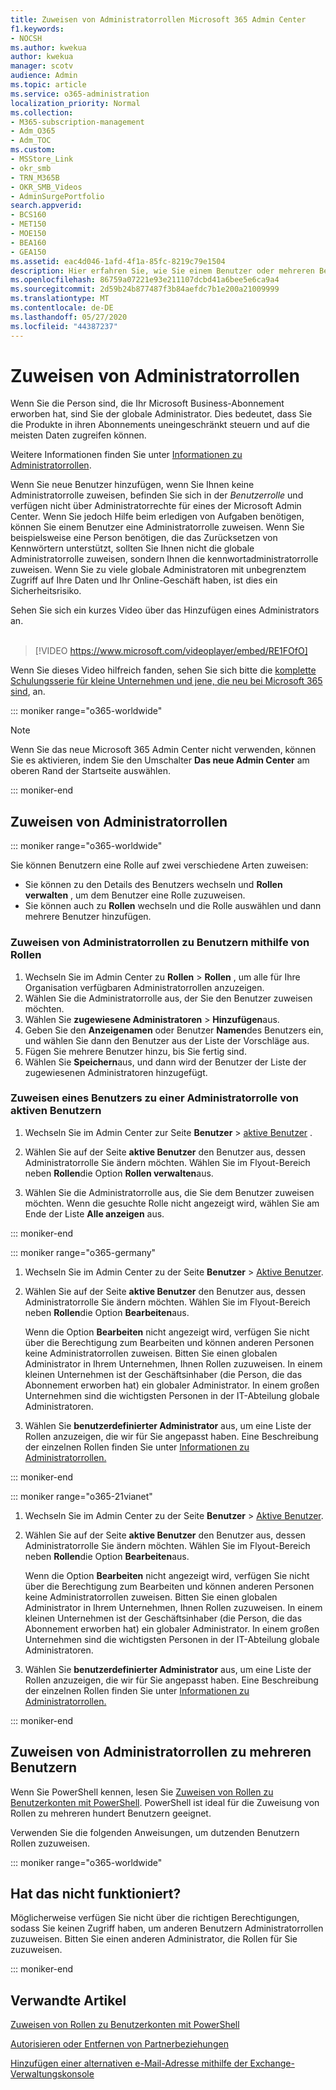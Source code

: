 ```yaml
---
title: Zuweisen von Administratorrollen Microsoft 365 Admin Center
f1.keywords:
- NOCSH
ms.author: kwekua
author: kwekua
manager: scotv
audience: Admin
ms.topic: article
ms.service: o365-administration
localization_priority: Normal
ms.collection:
- M365-subscription-management
- Adm_O365
- Adm_TOC
ms.custom:
- MSStore_Link
- okr_smb
- TRN_M365B
- OKR_SMB_Videos
- AdminSurgePortfolio
search.appverid:
- BCS160
- MET150
- MOE150
- BEA160
- GEA150
ms.assetid: eac4d046-1afd-4f1a-85fc-8219c79e1504
description: Hier erfahren Sie, wie Sie einem Benutzer oder mehreren Benutzern in Ihrem Unternehmen Administratorrollen zuweisen, damit diese bestimmte Aufgaben im Admin Center ausführen können.
ms.openlocfilehash: 86759a07221e93e211107dcbd41a6bee5e6ca9a4
ms.sourcegitcommit: 2d59b24b877487f3b84aefdc7b1e200a21009999
ms.translationtype: MT
ms.contentlocale: de-DE
ms.lasthandoff: 05/27/2020
ms.locfileid: "44387237"
---
```

# <a name="assign-admin-roles"></a>Zuweisen von Administratorrollen

Wenn Sie die Person sind, die Ihr Microsoft Business-Abonnement erworben hat, sind Sie der globale Administrator. Dies bedeutet, dass Sie die Produkte in ihren Abonnements uneingeschränkt steuern und auf die meisten Daten zugreifen können.

Weitere Informationen finden Sie unter [Informationen zu Administratorrollen](about-admin-roles.md).

Wenn Sie neue Benutzer hinzufügen, wenn Sie Ihnen keine Administratorrolle zuweisen, befinden Sie sich in der *Benutzerrolle* und verfügen nicht über Administratorrechte für eines der Microsoft Admin Center. Wenn Sie jedoch Hilfe beim erledigen von Aufgaben benötigen, können Sie einem Benutzer eine Administratorrolle zuweisen. Wenn Sie beispielsweise eine Person benötigen, die das Zurücksetzen von Kennwörtern unterstützt, sollten Sie Ihnen nicht die globale Administratorrolle zuweisen, sondern Ihnen die kennwortadministratorrolle zuweisen. Wenn Sie zu viele globale Administratoren mit unbegrenztem Zugriff auf Ihre Daten und Ihr Online-Geschäft haben, ist dies ein Sicherheitsrisiko.

Sehen Sie sich ein kurzes Video über das Hinzufügen eines Administrators an.<br><br>

> [!VIDEO https://www.microsoft.com/videoplayer/embed/RE1FOfO] 

Wenn Sie dieses Video hilfreich fanden, sehen Sie sich bitte die [komplette Schulungsserie für kleine Unternehmen und jene, die neu bei Microsoft 365 sind](https://support.office.com/article/6ab4bbcd-79cf-4000-a0bd-d42ce4d12816), an.

::: moniker range="o365-worldwide"

> [!NOTE]
> Wenn Sie das neue Microsoft 365 Admin Center nicht verwenden, können Sie es aktivieren, indem Sie den Umschalter **Das neue Admin Center** am oberen Rand der Startseite auswählen.

::: moniker-end

## <a name="assign-admin-roles"></a>Zuweisen von Administratorrollen 

::: moniker range="o365-worldwide"

Sie können Benutzern eine Rolle auf zwei verschiedene Arten zuweisen:

- Sie können zu den Details des Benutzers wechseln und **Rollen verwalten** , um dem Benutzer eine Rolle zuzuweisen.
- Sie können auch zu **Rollen** wechseln und die Rolle auswählen und dann mehrere Benutzer hinzufügen.

### <a name="assign-admin-roles-to-users-using-roles"></a>Zuweisen von Administratorrollen zu Benutzern mithilfe von Rollen

1. Wechseln Sie im Admin Center zu **Rollen** > **Rollen** , um alle für Ihre Organisation verfügbaren Administratorrollen anzuzeigen.
2. Wählen Sie die Administratorrolle aus, der Sie den Benutzer zuweisen möchten.
3. Wählen Sie **zugewiesene Administratoren** > **Hinzufügen**aus.
4. Geben Sie den **Anzeigenamen** oder Benutzer **Namen**des Benutzers ein, und wählen Sie dann den Benutzer aus der Liste der Vorschläge aus.
5. Fügen Sie mehrere Benutzer hinzu, bis Sie fertig sind.
6. Wählen Sie **Speichern**aus, und dann wird der Benutzer der Liste der zugewiesenen Administratoren hinzugefügt.

### <a name="assign-a-user-to-an-admin-role-from-active-users"></a>Zuweisen eines Benutzers zu einer Administratorrolle von aktiven Benutzern

1. Wechseln Sie im Admin Center zur Seite **Benutzer** > [aktive Benutzer](https://go.microsoft.com/fwlink/p/?linkid=834822) .

2. Wählen Sie auf der Seite **aktive Benutzer** den Benutzer aus, dessen Administratorrolle Sie ändern möchten. Wählen Sie im Flyout-Bereich neben **Rollen**die Option **Rollen verwalten**aus.

3. Wählen Sie die Administratorrolle aus, die Sie dem Benutzer zuweisen möchten. Wenn die gesuchte Rolle nicht angezeigt wird, wählen Sie am Ende der Liste **Alle anzeigen** aus.

::: moniker-end

::: moniker range="o365-germany"

1. Wechseln Sie im Admin Center zu der Seite **Benutzer** > <a href="https://go.microsoft.com/fwlink/p/?linkid=847686" target="_blank">Aktive Benutzer</a>.

2. Wählen Sie auf der Seite **aktive Benutzer** den Benutzer aus, dessen Administratorrolle Sie ändern möchten. Wählen Sie im Flyout-Bereich neben **Rollen**die Option **Bearbeiten**aus. 

    Wenn die Option **Bearbeiten** nicht angezeigt wird, verfügen Sie nicht über die Berechtigung zum Bearbeiten und können anderen Personen keine Administratorrollen zuweisen. Bitten Sie einen globalen Administrator in Ihrem Unternehmen, Ihnen Rollen zuzuweisen. In einem kleinen Unternehmen ist der Geschäftsinhaber (die Person, die das Abonnement erworben hat) ein globaler Administrator. In einem großen Unternehmen sind die wichtigsten Personen in der IT-Abteilung globale Administratoren.

3. Wählen Sie **benutzerdefinierter Administrator** aus, um eine Liste der Rollen anzuzeigen, die wir für Sie angepasst haben. Eine Beschreibung der einzelnen Rollen finden Sie unter [Informationen zu Administratorrollen.](about-admin-roles.md)

::: moniker-end

::: moniker range="o365-21vianet"

1. Wechseln Sie im Admin Center zu der Seite **Benutzer** > <a href="https://go.microsoft.com/fwlink/p/?linkid=850628" target="_blank">Aktive Benutzer</a>.

2. Wählen Sie auf der Seite **aktive Benutzer** den Benutzer aus, dessen Administratorrolle Sie ändern möchten. Wählen Sie im Flyout-Bereich neben **Rollen**die Option **Bearbeiten**aus. 

    Wenn die Option **Bearbeiten** nicht angezeigt wird, verfügen Sie nicht über die Berechtigung zum Bearbeiten und können anderen Personen keine Administratorrollen zuweisen. Bitten Sie einen globalen Administrator in Ihrem Unternehmen, Ihnen Rollen zuzuweisen. In einem kleinen Unternehmen ist der Geschäftsinhaber (die Person, die das Abonnement erworben hat) ein globaler Administrator. In einem großen Unternehmen sind die wichtigsten Personen in der IT-Abteilung globale Administratoren.

3. Wählen Sie **benutzerdefinierter Administrator** aus, um eine Liste der Rollen anzuzeigen, die wir für Sie angepasst haben. Eine Beschreibung der einzelnen Rollen finden Sie unter [Informationen zu Administratorrollen.](about-admin-roles.md)

::: moniker-end


## <a name="assign-admin-roles-to-multiple-users"></a>Zuweisen von Administratorrollen zu mehreren Benutzern

Wenn Sie PowerShell kennen, lesen Sie [Zuweisen von Rollen zu Benutzerkonten mit PowerShell](https://go.microsoft.com/fwlink/?linkid=854257). PowerShell ist ideal für die Zuweisung von Rollen zu mehreren hundert Benutzern geeignet.
  
Verwenden Sie die folgenden Anweisungen, um dutzenden Benutzern Rollen zuzuweisen.

::: moniker range="o365-worldwide"


## <a name="didnt-work-for-you"></a>Hat das nicht funktioniert?

Möglicherweise verfügen Sie nicht über die richtigen Berechtigungen, sodass Sie keinen Zugriff haben, um anderen Benutzern Administratorrollen zuzuweisen. Bitten Sie einen anderen Administrator, die Rollen für Sie zuzuweisen.

::: moniker-end

## <a name="related-articles"></a>Verwandte Artikel

[Zuweisen von Rollen zu Benutzerkonten mit PowerShell](https://docs.microsoft.com/office365/enterprise/powershell/assign-roles-to-user-accounts-with-office-365-powershell)

[Autorisieren oder Entfernen von Partnerbeziehungen](../misc/add-partner.md)

[Hinzufügen einer alternativen e-Mail-Adresse mithilfe der Exchange-Verwaltungskonsole](https://docs.microsoft.com/Exchange/recipients/user-mailboxes/email-addresses?view=exchserver-2019#add-an-email-address-to-a-user-mailbox)

